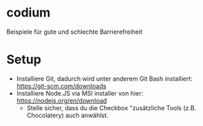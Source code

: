 # codium
Beispiele für gute und schlechte Barrierefreiheit

# Setup
- Installiere Git, dadurch wird unter anderem Git Bash installiert: <https://git-scm.com/downloads>
- Installiere Node.JS via MSI installer von hier: <https://nodejs.org/en/download>
    - Stelle sicher, dass du die Checkbox "zusätzliche Tools (z.B. Chocolatery) auch anwählst.